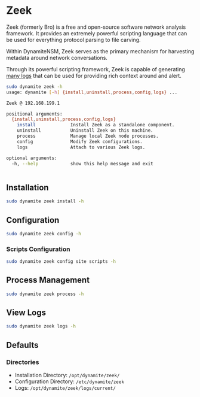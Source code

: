 # Zeek
Zeek (formerly Bro) is a free and open-source software network analysis framework. It provides an extremely powerful scripting
language that can be used for everything protocol parsing to file carving.

Within DynamiteNSM, Zeek serves as the primary mechanism for harvesting metadata around network conversations.

Through its powerful scripting framework, Zeek is capable of generating [many logs](https://docs.zeek.org/en/master/script-reference/log-files.html) that can be used for providing rich context
around and alert.

```bash
sudo dynamite zeek -h 
usage: dynamite [-h] {install,uninstall,process,config,logs} ...

Zeek @ 192.168.199.1

positional arguments:
  {install,uninstall,process,config,logs}
    install             Install Zeek as a standalone component.
    uninstall           Uninstall Zeek on this machine.
    process             Manage local Zeek node processes.
    config              Modify Zeek configurations.
    logs                Attach to various Zeek logs.

optional arguments:
  -h, --help            show this help message and exit



```

## Installation
```bash
sudo dynamite zeek install -h
```

## Configuration
```bash
sudo dynamite zeek config -h
```

### Scripts Configuration
```bash
sudo dynamite zeek config site scripts -h
```

## Process Management
```bash
sudo dynamite zeek process -h
```

## View Logs
```bash
sudo dynamite zeek logs -h
```

## Defaults

### Directories

- Installation Directory: `/opt/dynamite/zeek/`
- Configuration Directory: `/etc/dynamite/zeek`
- Logs: `/opt/dynamite/zeek/logs/current/`
